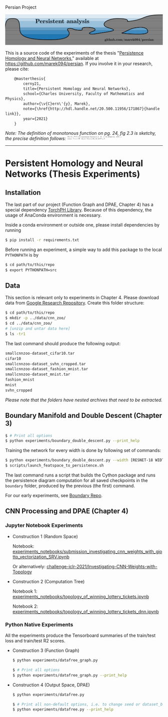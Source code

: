 Persian Project

![Persistent analysis](figures/persian_logo.png)


This is a source code of the experiments of the thesis "<a href='http://hdl.handle.net/20.500.11956/171867'>Persistence Homology and Neural Networks</a>," available at https://github.com/marek094/persian. If you involve it in your research, please cite:
```
    @masterthesis{
        cerny21, 
        title={Persistent Homology and Neural Networks}, 
        school={Charles University, Faculty of Mathematics and Physics},
        author={\v{C}ern\'{y}, Marek}, 
        note={\href{http://hdl.handle.net/20.500.11956/171867}{handle link}},
        year={2021}
    }
```

*Note: The definition of monotonous function on pg. 24, fig 2.3 is sketchy, the precise definition follows:*
<img src='figures/note.png' width=35%>



---
# Persistent Homology and Neural Networks (Thesis Experiments)

## Installation
The last part of our project (Function Graph and DPAE, Chapter 4) has a special dependency
[TorchPH Library](https://c-hofer.github.io/torchph/install/index.html).
Because of this dependency, the usage of AnaConda environment is necessary.

Inside a conda environment or outside one, please install dependencies by running 
```bash
$ pip install -r requirements.txt
```

Before running an experiment, a simple way to add this package to the local `PYTHONPATH` is by
```bash
$ cd path/to/this/repo
$ export PYTHONPATH=src
```

## Data

This section is relevant only to experiments in Chapter 4. Please download data from [Google Research Repository](https://github.com/google-research/google-research/tree/master/dnn_predict_accuracy).
Create this folder structure:
```bash
$ cd path/to/this/repo
$ mkdir -p ../data/cnn_zoo/
$ cd ../data/cnn_zoo/
# [unzip and untar data here]
$ ls -tr1
```
The last command should produce the following output:

```bash
smallcnnzoo-dataset_cifar10.tar
cifar10
smallcnnzoo-dataset_svhn_cropped.tar
smallcnnzoo-dataset_fashion_mnist.tar
smallcnnzoo-dataset_mnist.tar
fashion_mnist
mnist
svhn_cropped
```

_Please note that the folders have nested archives that need to be extracted._


## Boundary Manifold and Double Descent (Chapter 3)

```bash
$ # Print all options 
$ python experiments/boundary_double_descent.py --print_help
```


Training the network for every width is done by following set of commands:


```bash
$ python experiments/boundary_double_descent.py --width [RESNET-18 WIDTH]
$ scripts/launch_featspace_to_persistence.sh
```

The last command runs a script that builds the Cython package and runs the persistence diagram computation for all saved checkpoints in the `boundary` folder, produced by the previous (the first) command.

For our early experiments, see [Boundary Repo](https://github.com/marek094/boundary).

## CNN Processing and DPAE (Chapter 4)


### Jupyter Notebook Experiments

- Construction 1 (Random Space)

    Notebook: [experiments_notebooks/submission_investigating_cnn_weights_with_giotto_vectorization_SRV.ipynb](https://github.com/marek094/persian/blob/master/experiments_notebooks/submission_investigating_cnn_weights_with_giotto_vectorization_SRV.ipynb) 
    
    Or alternatively: [challenge-iclr-2021/Investigating-CNN-Weights-with-Topology](https://github.com/geomstats/challenge-iclr-2021/tree/main/marek094__Investigating-CNN-Weights-with-Topology)
- Construction 2 (Computation Tree)

    Notebook 1: [experiments_notebooks/topology_of_winning_lottery_tickets.ipynb](https://github.com/marek094/persian/blob/master/experiments_notebooks/topology_of_winning_lottery_tickets.ipynb) 
    
    Notebook 2: [experiments_notebooks/topology_of_winning_lottery_tickets_dnn.ipynb](https://github.com/marek094/persian/blob/master/experiments_notebooks/topology_of_winning_lottery_tickets_dnn.ipynb)

### Python Native Experiments
All the experiments produce the Tensorboard summaries of the train/test loss and train/test R2 scores.


- Construction 3 (Function Graph)

    ```bash
    $ python experiments/datafree_graph.py
    ```
    
    
    ```bash
    $ # Print all options 
    $ python experiments/datafree_graph.py --print_help
    ```


- Construction 4 (Output Space, DPAE)

    ```bash
    $ python experiments/datafree.py
    ```

    ```bash
    $ # Print all non-default options, i.e. to change seed or dataset_base from the cifar10 
    $ python experiments/datafree.py --print_help
    ```


